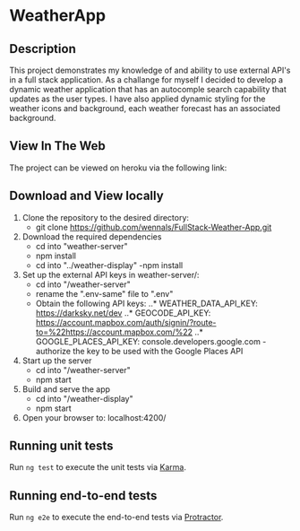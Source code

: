 # WeatherApp

## Description
This project demonstrates my knowledge of and ability to use external API's in a full stack application. As a challange for myself I decided to develop a dynamic weather application that has an autocomple search capability that updates as the user types. I have also applied dynamic styling for the weather icons and background, each weather forecast has an associated background.

## View In The Web
The project can be viewed on heroku via the following link:

## Download and View locally
1. Clone the repository to the desired directory:
    - git clone https://github.com/wennals/FullStack-Weather-App.git
2. Download the required dependencies
    - cd into "weather-server"
    - npm install
    - cd into "../weather-display"
    -npm install
3. Set up the external API keys in weather-server/:
    - cd into "/weather-server"
    - rename the ".env-same" file to ".env"
    - Obtain the following API keys:
        ..* WEATHER_DATA_API_KEY: https://darksky.net/dev
        ..* GEOCODE_API_KEY: https://account.mapbox.com/auth/signin/?route-to=%22https://account.mapbox.com/%22
        ..* GOOGLE_PLACES_API_KEY: console.developers.google.com
            - authorize the key to be used with the Google Places API
4. Start up the server 
    - cd into "/weather-server"
    - npm start
5. Build and serve the app
    - cd into "/weather-display"
    - npm start
6. Open your browser to: localhost:4200/  

## Running unit tests

Run `ng test` to execute the unit tests via [Karma](https://karma-runner.github.io).

## Running end-to-end tests

Run `ng e2e` to execute the end-to-end tests via [Protractor](http://www.protractortest.org/).
